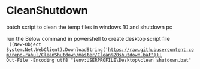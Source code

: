 # CleanShutdown
batch script to clean the temp files in windows 10 and shutdown pc

run the Below command in powershell to create desktop script file<br/>
<code>
((New-Object System.Net.WebClient).DownloadString('https://raw.githubusercontent.com/repo-rahul/CleanShutdown/master/Clean%20shutdown.bat'))| Out-File -Encoding utf8 "$env:USERPROFILE\Desktop\clean shutdown.bat"
</code>
